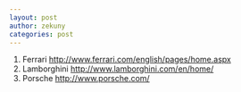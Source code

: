 ```yaml
---
layout: post
author: zekuny
categories: post
---
```


1. Ferrari http://www.ferrari.com/english/pages/home.aspx
2. Lamborghini http://www.lamborghini.com/en/home/
3. Porsche http://www.porsche.com/
